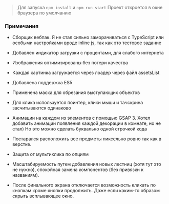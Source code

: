 > Для запуска `npm install` и `npm run start`
> Проект откроется в окне браузера по умолчанию

### Примечания
* Сборщик вебпак. Я не стал сильно заморачиваться с TypeScript или особыми настройками вроде inline js, так как это тестовое задание
* Добавлен индикатор загрузки с процентами, для слабого интернета
* Изображения оптимизированы без потери качества
* Каждая картинка загружается через лоадер через файл assetsList
* Добавлена поддержка ES5
* Применена маска для обрезания выступающих объектов
* Для клика используется поинтер, клики мыши и тачскрина засчитываются одинаково
* Анимации на каждом из элементов с помощью GSAP 3. Хотел добавить анимации появления каждой декорации в комнате, но не стал) Но это можно сделать буквально одной строчкой кода
* Постарался расположить все предметы пиксельно ровно так как в верстке.
* Защита от мультиклика по опциям
* Масштабируемость путем добавления новых лестниц (хотя тут это не нужно), спокойная замена компонентов (без привязки к названиям).

* После финального экрана отключается возможность кликать по кнопкам кроме кнопки продолжить. Даже если каким-то образом скрыть всплывающее окно.
